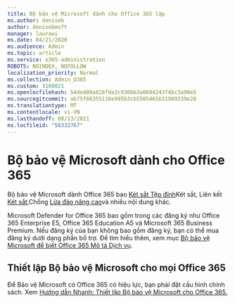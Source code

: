 ```yaml
---
title: Bộ bảo vệ Microsoft dành cho Office 365 lập
ms.author: deniseb
author: denisebmsft
manager: laurawi
ms.date: 04/21/2020
ms.audience: Admin
ms.topic: article
ms.service: o365-administration
ROBOTS: NOINDEX, NOFOLLOW
localization_priority: Normal
ms.collection: Admin_O365
ms.custom: 3100021
ms.openlocfilehash: 54de480a828fda3c936bb3a8604243f4bc3a90e5
ms.sourcegitcommit: ab75f66355116e995b3cb5505465b31989339e28
ms.translationtype: MT
ms.contentlocale: vi-VN
ms.lasthandoff: 08/13/2021
ms.locfileid: "58332767"
---
```

# <a name="microsoft-defender-for-office-365"></a>Bộ bảo vệ Microsoft dành cho Office 365

Bộ bảo vệ Microsoft dành Office 365 bao [Két sắt Tệp đính](https://docs.microsoft.com/microsoft-365/security/office-365-security/atp-safe-attachments)Két sắt, Liên kết [Két sắt,](https://docs.microsoft.com/microsoft-365/security/office-365-security/atp-safe-links)Chống [Lừa đảo nâng cao](https://docs.microsoft.com/microsoft-365/security/office-365-security/atp-anti-phishing)và nhiều nội dung khác. 

Microsoft Defender for Office 365 bao gồm trong các đăng ký như Office 365 Enterprise E5, Office 365 Education A5 và Microsoft 365 Business Premium. Nếu đăng ký của bạn không bao gồm đăng ký, bạn có thể mua đăng ký dưới dạng phần bổ trợ. Để tìm hiểu thêm, xem mục [Bộ bảo vệ Microsoft để biết Office 365 Mô tả Dịch vụ](https://docs.microsoft.com/office365/servicedescriptions/office-365-advanced-threat-protection-service-description).

## <a name="set-up-microsoft-defender-for-office-365"></a>Thiết lập Bộ bảo vệ Microsoft cho mọi Office 365

Để Bảo vệ Microsoft có Office 365 có hiệu lực, bạn phải đặt cấu hình chính sách. Xem [Hướng dẫn Nhanh: Thiết lập Bộ bảo vệ Microsoft cho Office 365.](https://docs.microsoft.com/microsoft-365/security/office-365-security/office-365-atp)

